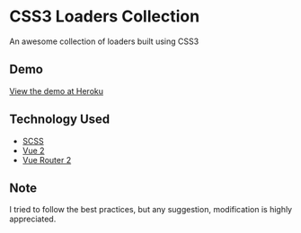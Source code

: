 # CSS3 Loaders Collection
An awesome collection of loaders built using CSS3

## Demo
[View the demo at Heroku](http://css3-loaders-collection.herokuapp.com/)

## Technology Used
* [SCSS](http://sass-lang.com/documentation/file.SCSS_FOR_SASS_USERS.html) 
* [Vue 2](https://vuejs.org)
* [Vue Router 2](http://router.vuejs.org)

## Note
I tried to follow the best practices, but any suggestion, modification is highly appreciated.  
